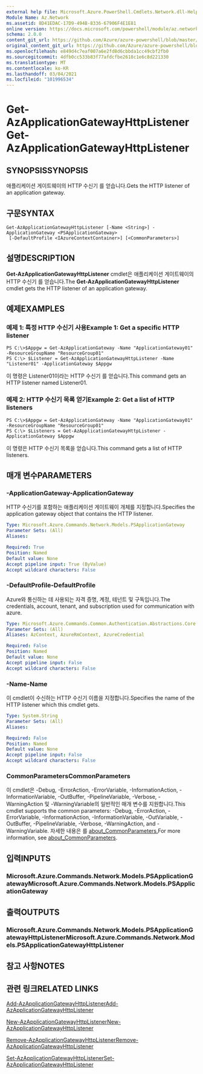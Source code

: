 ```yaml
---
external help file: Microsoft.Azure.PowerShell.Cmdlets.Network.dll-Help.xml
Module Name: Az.Network
ms.assetid: 8D41EDAC-17D9-494B-8336-67906F4E1E81
online version: https://docs.microsoft.com/powershell/module/az.network/get-azapplicationgatewayhttplistener
schema: 2.0.0
content_git_url: https://github.com/Azure/azure-powershell/blob/master/src/Network/Network/help/Get-AzApplicationGatewayHttpListener.md
original_content_git_url: https://github.com/Azure/azure-powershell/blob/master/src/Network/Network/help/Get-AzApplicationGatewayHttpListener.md
ms.openlocfilehash: e849d4c7eaf007a6e2fd8d6cbbda1cc49cbf2fb0
ms.sourcegitcommit: 4dfb0cc533b83f77afdcfbe2618c1e6c8d221330
ms.translationtype: MT
ms.contentlocale: ko-KR
ms.lasthandoff: 03/04/2021
ms.locfileid: "101996534"
---
```

# <span data-ttu-id="44693-101">Get-AzApplicationGatewayHttpListener</span><span class="sxs-lookup"><span data-stu-id="44693-101">Get-AzApplicationGatewayHttpListener</span></span>

## <span data-ttu-id="44693-102">SYNOPSIS</span><span class="sxs-lookup"><span data-stu-id="44693-102">SYNOPSIS</span></span>
<span data-ttu-id="44693-103">애플리케이션 게이트웨이의 HTTP 수신기 를 얻습니다.</span><span class="sxs-lookup"><span data-stu-id="44693-103">Gets the HTTP listener of an application gateway.</span></span>

## <span data-ttu-id="44693-104">구문</span><span class="sxs-lookup"><span data-stu-id="44693-104">SYNTAX</span></span>

```
Get-AzApplicationGatewayHttpListener [-Name <String>] -ApplicationGateway <PSApplicationGateway>
 [-DefaultProfile <IAzureContextContainer>] [<CommonParameters>]
```

## <span data-ttu-id="44693-105">설명</span><span class="sxs-lookup"><span data-stu-id="44693-105">DESCRIPTION</span></span>
<span data-ttu-id="44693-106">**Get-AzApplicationGatewayHttpListener** cmdlet은 애플리케이션 게이트웨이의 HTTP 수신기 를 얻습니다.</span><span class="sxs-lookup"><span data-stu-id="44693-106">The **Get-AzApplicationGatewayHttpListener** cmdlet gets the HTTP listener of an application gateway.</span></span>

## <span data-ttu-id="44693-107">예제</span><span class="sxs-lookup"><span data-stu-id="44693-107">EXAMPLES</span></span>

### <span data-ttu-id="44693-108">예제 1: 특정 HTTP 수신기 사용</span><span class="sxs-lookup"><span data-stu-id="44693-108">Example 1: Get a specific HTTP listener</span></span>
```
PS C:\>$Appgw = Get-AzApplicationGateway -Name "ApplicationGateway01" -ResourceGroupName "ResourceGroup01"
PS C:\> $Listener = Get-AzApplicationGatewayHttpListener -Name "Listener01" -ApplicationGateway $Appgw
```

<span data-ttu-id="44693-109">이 명령은 Listener01이라는 HTTP 수신기 를 얻습니다.</span><span class="sxs-lookup"><span data-stu-id="44693-109">This command gets an HTTP listener named Listener01.</span></span>

### <span data-ttu-id="44693-110">예제 2: HTTP 수신기 목록 얻기</span><span class="sxs-lookup"><span data-stu-id="44693-110">Example 2: Get a list of HTTP listeners</span></span>
```
PS C:\>$Appgw = Get-AzApplicationGateway -Name "ApplicationGateway01" -ResourceGroupName "ResourceGroup01"
PS C:\> $Listeners = Get-AzApplicationGatewayHttpListener -ApplicationGateway $Appgw
```

<span data-ttu-id="44693-111">이 명령은 HTTP 수신기 목록을 얻습니다.</span><span class="sxs-lookup"><span data-stu-id="44693-111">This command gets a list of HTTP listeners.</span></span>

## <span data-ttu-id="44693-112">매개 변수</span><span class="sxs-lookup"><span data-stu-id="44693-112">PARAMETERS</span></span>

### <span data-ttu-id="44693-113">-ApplicationGateway</span><span class="sxs-lookup"><span data-stu-id="44693-113">-ApplicationGateway</span></span>
<span data-ttu-id="44693-114">HTTP 수신기를 포함하는 애플리케이션 게이트웨이 개체를 지정합니다.</span><span class="sxs-lookup"><span data-stu-id="44693-114">Specifies the application gateway object that contains the HTTP listener.</span></span>

```yaml
Type: Microsoft.Azure.Commands.Network.Models.PSApplicationGateway
Parameter Sets: (All)
Aliases:

Required: True
Position: Named
Default value: None
Accept pipeline input: True (ByValue)
Accept wildcard characters: False
```

### <span data-ttu-id="44693-115">-DefaultProfile</span><span class="sxs-lookup"><span data-stu-id="44693-115">-DefaultProfile</span></span>
<span data-ttu-id="44693-116">Azure와 통신하는 데 사용되는 자격 증명, 계정, 테넌트 및 구독입니다.</span><span class="sxs-lookup"><span data-stu-id="44693-116">The credentials, account, tenant, and subscription used for communication with azure.</span></span>

```yaml
Type: Microsoft.Azure.Commands.Common.Authentication.Abstractions.Core.IAzureContextContainer
Parameter Sets: (All)
Aliases: AzContext, AzureRmContext, AzureCredential

Required: False
Position: Named
Default value: None
Accept pipeline input: False
Accept wildcard characters: False
```

### <span data-ttu-id="44693-117">-Name</span><span class="sxs-lookup"><span data-stu-id="44693-117">-Name</span></span>
<span data-ttu-id="44693-118">이 cmdlet이 수신하는 HTTP 수신기 이름을 지정합니다.</span><span class="sxs-lookup"><span data-stu-id="44693-118">Specifies the name of the HTTP listener which this cmdlet gets.</span></span>

```yaml
Type: System.String
Parameter Sets: (All)
Aliases:

Required: False
Position: Named
Default value: None
Accept pipeline input: False
Accept wildcard characters: False
```

### <span data-ttu-id="44693-119">CommonParameters</span><span class="sxs-lookup"><span data-stu-id="44693-119">CommonParameters</span></span>
<span data-ttu-id="44693-120">이 cmdlet은 -Debug, -ErrorAction, -ErrorVariable, -InformationAction, -InformationVariable, -OutBuffer, -PipelineVariable, -Verbose, -WarningAction 및 -WarningVariable의 일반적인 매개 변수를 지원합니다.</span><span class="sxs-lookup"><span data-stu-id="44693-120">This cmdlet supports the common parameters: -Debug, -ErrorAction, -ErrorVariable, -InformationAction, -InformationVariable, -OutVariable, -OutBuffer, -PipelineVariable, -Verbose, -WarningAction, and -WarningVariable.</span></span> <span data-ttu-id="44693-121">자세한 내용은 를 [about_CommonParameters.](http://go.microsoft.com/fwlink/?LinkID=113216)</span><span class="sxs-lookup"><span data-stu-id="44693-121">For more information, see [about_CommonParameters](http://go.microsoft.com/fwlink/?LinkID=113216).</span></span>

## <span data-ttu-id="44693-122">입력</span><span class="sxs-lookup"><span data-stu-id="44693-122">INPUTS</span></span>

### <span data-ttu-id="44693-123">Microsoft.Azure.Commands.Network.Models.PSApplicationGateway</span><span class="sxs-lookup"><span data-stu-id="44693-123">Microsoft.Azure.Commands.Network.Models.PSApplicationGateway</span></span>

## <span data-ttu-id="44693-124">출력</span><span class="sxs-lookup"><span data-stu-id="44693-124">OUTPUTS</span></span>

### <span data-ttu-id="44693-125">Microsoft.Azure.Commands.Network.Models.PSApplicationGatewayHttpListener</span><span class="sxs-lookup"><span data-stu-id="44693-125">Microsoft.Azure.Commands.Network.Models.PSApplicationGatewayHttpListener</span></span>

## <span data-ttu-id="44693-126">참고 사항</span><span class="sxs-lookup"><span data-stu-id="44693-126">NOTES</span></span>

## <span data-ttu-id="44693-127">관련 링크</span><span class="sxs-lookup"><span data-stu-id="44693-127">RELATED LINKS</span></span>

[<span data-ttu-id="44693-128">Add-AzApplicationGatewayHttpListener</span><span class="sxs-lookup"><span data-stu-id="44693-128">Add-AzApplicationGatewayHttpListener</span></span>](./Add-AzApplicationGatewayHttpListener.md)

[<span data-ttu-id="44693-129">New-AzApplicationGatewayHttpListener</span><span class="sxs-lookup"><span data-stu-id="44693-129">New-AzApplicationGatewayHttpListener</span></span>](./New-AzApplicationGatewayHttpListener.md)

[<span data-ttu-id="44693-130">Remove-AzApplicationGatewayHttpListener</span><span class="sxs-lookup"><span data-stu-id="44693-130">Remove-AzApplicationGatewayHttpListener</span></span>](./Remove-AzApplicationGatewayHttpListener.md)

[<span data-ttu-id="44693-131">Set-AzApplicationGatewayHttpListener</span><span class="sxs-lookup"><span data-stu-id="44693-131">Set-AzApplicationGatewayHttpListener</span></span>](./Set-AzApplicationGatewayHttpListener.md)


